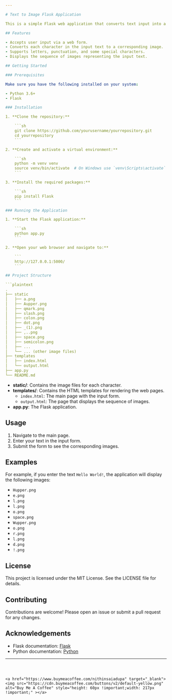 ```yaml
---

# Text to Image Flask Application

This is a simple Flask web application that converts text input into a series of corresponding images. Each character in the input text is mapped to a specific image file.

## Features

- Accepts user input via a web form.
- Converts each character in the input text to a corresponding image.
- Supports letters, punctuation, and some special characters.
- Displays the sequence of images representing the input text.

## Getting Started

### Prerequisites

Make sure you have the following installed on your system:

- Python 3.6+
- Flask

### Installation

1. **Clone the repository:**

    ```sh
    git clone https://github.com/yourusername/yourrepository.git
    cd yourrepository
    ```

2. **Create and activate a virtual environment:**

    ```sh
    python -m venv venv
    source venv/bin/activate  # On Windows use `venv\Scripts\activate`
    ```

3. **Install the required packages:**

    ```sh
    pip install Flask
    ```

### Running the Application

1. **Start the Flask application:**

    ```sh
    python app.py
    ```

2. **Open your web browser and navigate to:**

    ```
    http://127.0.0.1:5000/
    ```

## Project Structure

```plaintext
.
├── static
│   ├── a.png
│   ├── Aupper.png
│   ├── qmark.png
│   ├── slash.png
│   ├── colon.png
│   ├── dot.png
│   ├── _(1).png
│   ├── ,..png
│   ├── space.png
│   ├── semicolon.png
│   ├── ...
│   └── ... (other image files)
├── templates
│   ├── index.html
│   └── output.html
├── app.py
└── README.md
```

- **static/**: Contains the image files for each character.
- **templates/**: Contains the HTML templates for rendering the web pages.
  - `index.html`: The main page with the input form.
  - `output.html`: The page that displays the sequence of images.
- **app.py**: The Flask application.

## Usage

1. Navigate to the main page.
2. Enter your text in the input form.
3. Submit the form to see the corresponding images.

## Examples

For example, if you enter the text `Hello World!`, the application will display the following images:

- `Hupper.png`
- `e.png`
- `l.png`
- `l.png`
- `o.png`
- `space.png`
- `Wupper.png`
- `o.png`
- `r.png`
- `l.png`
- `d.png`
- `!.png`

## License

This project is licensed under the MIT License. See the LICENSE file for details.

## Contributing

Contributions are welcome! Please open an issue or submit a pull request for any changes.

## Acknowledgements

- Flask documentation: [Flask](https://flask.palletsprojects.com/)
- Python documentation: [Python](https://www.python.org/doc/)

---
```



<a href="https://www.buymeacoffee.com/nithinsaiadupa" target="_blank"><img src="https://cdn.buymeacoffee.com/buttons/v2/default-yellow.png" alt="Buy Me A Coffee" style="height: 60px !important;width: 217px !important;" ></a>
